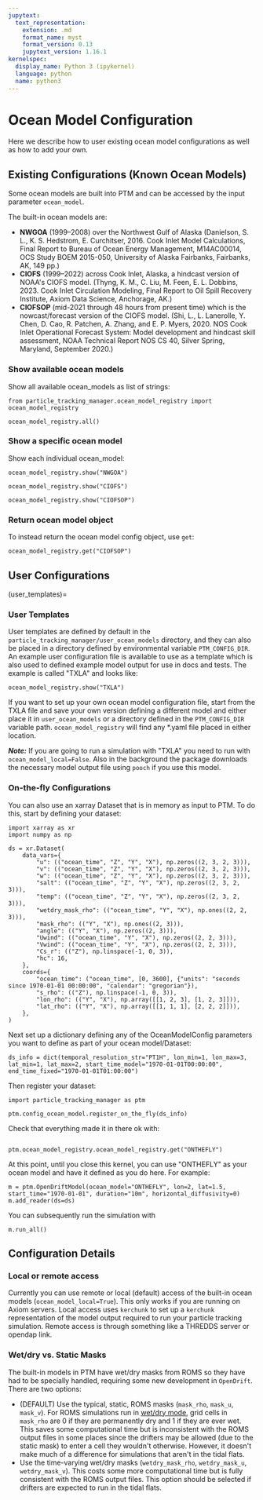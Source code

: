 ```yaml
---
jupytext:
  text_representation:
    extension: .md
    format_name: myst
    format_version: 0.13
    jupytext_version: 1.16.1
kernelspec:
  display_name: Python 3 (ipykernel)
  language: python
  name: python3
---
```


# Ocean Model Configuration

Here we describe how to user existing ocean model configurations as well as how to add your own.

## Existing Configurations (Known Ocean Models)

Some ocean models are built into PTM and can be accessed by the input parameter `ocean_model`.

The built-in ocean models are:
* **NWGOA** (1999–2008) over the Northwest Gulf of Alaska (Danielson, S. L., K. S. Hedstrom, E. Curchitser,	2016. Cook Inlet Model Calculations, Final Report to Bureau of Ocean Energy Management,	M14AC00014,	OCS	Study BOEM 2015-050, University	of Alaska Fairbanks, Fairbanks,	AK,	149 pp.)
* **CIOFS** (1999–2022) across Cook Inlet, Alaska, a hindcast version of NOAA's CIOFS model. (Thyng, K. M., C. Liu, M. Feen, E. L. Dobbins, 2023. Cook Inlet Circulation Modeling, Final Report to Oil Spill Recovery Institute, Axiom Data Science, Anchorage, AK.)
* **CIOFSOP** (mid-2021 through 48 hours from present time) which is the nowcast/forecast version of the CIOFS model. (Shi, L., L. Lanerolle, Y. Chen, D. Cao, R. Patchen, A. Zhang,
and E. P. Myers, 2020. NOS Cook Inlet Operational Forecast System: Model development and hindcast skill assessment, NOAA Technical Report NOS CS 40, Silver Spring, Maryland, September 2020.)


### Show available ocean models

Show all available ocean_models as list of strings:

```{code-cell} ipython3
from particle_tracking_manager.ocean_model_registry import ocean_model_registry

ocean_model_registry.all()
```

### Show a specific ocean model

Show each individual ocean_model:

```{code-cell} ipython3
ocean_model_registry.show("NWGOA")
```

```{code-cell} ipython3
ocean_model_registry.show("CIOFS")
```

```{code-cell} ipython3
ocean_model_registry.show("CIOFSOP")
```

### Return ocean model object

To instead return the ocean model config object, use `get`:

```{code-cell} ipython3
ocean_model_registry.get("CIOFSOP")
```


## User Configurations

(user_templates)=
### User Templates

User templates are defined by default in the `particle_tracking_manager/user_ocean_models` directory, and they can also be placed in a directory defined by environmental variable `PTM_CONFIG_DIR`. An example user configuration file is available to use as a template which is also used to defined example model output for use in docs and tests. The example is called "TXLA" and looks like:

```{code-cell} ipython3
ocean_model_registry.show("TXLA")
```

If you want to set up your own ocean model configuration file, start from the TXLA file and save your own version defining a different model and either place it in `user_ocean_models` or a directory defined in the `PTM_CONFIG_DIR` variable path. `ocean_model_registry` will find any *.yaml file placed in either location.

***Note:***
If you are going to run a simulation with "TXLA" you need to run with `ocean_model_local=False`. Also in the background the package downloads the necessary model output file using `pooch` if you use this model.


### On-the-fly Configurations

You can also use an xarray Dataset that is in memory as input to PTM. To do this, start by defining your dataset:

```{code-cell} ipython3
import xarray as xr
import numpy as np

ds = xr.Dataset(
    data_vars={
        "u": (("ocean_time", "Z", "Y", "X"), np.zeros((2, 3, 2, 3))),
        "v": (("ocean_time", "Z", "Y", "X"), np.zeros((2, 3, 2, 3))),
        "w": (("ocean_time", "Z", "Y", "X"), np.zeros((2, 3, 2, 3))),
        "salt": (("ocean_time", "Z", "Y", "X"), np.zeros((2, 3, 2, 3))),
        "temp": (("ocean_time", "Z", "Y", "X"), np.zeros((2, 3, 2, 3))),
        "wetdry_mask_rho": (("ocean_time", "Y", "X"), np.ones((2, 2, 3))),
        "mask_rho": (("Y", "X"), np.ones((2, 3))),
        "angle": (("Y", "X"), np.zeros((2, 3))),
        "Uwind": (("ocean_time", "Y", "X"), np.zeros((2, 2, 3))),
        "Vwind": (("ocean_time", "Y", "X"), np.zeros((2, 2, 3))),
        "Cs_r": (("Z"), np.linspace(-1, 0, 3)),
        "hc": 16,
    },
    coords={
        "ocean_time": ("ocean_time", [0, 3600], {"units": "seconds since 1970-01-01 00:00:00", "calendar": "gregorian"}),
        "s_rho": (("Z"), np.linspace(-1, 0, 3)),
        "lon_rho": (("Y", "X"), np.array([[1, 2, 3], [1, 2, 3]])),
        "lat_rho": (("Y", "X"), np.array([[1, 1, 1], [2, 2, 2]])),
    },
)
```

Next set up a dictionary defining any of the OceanModelConfig parameters you want to define as part of your ocean model/Dataset:


```{code-cell} ipython3
ds_info = dict(temporal_resolution_str="PT1H", lon_min=1, lon_max=3, lat_min=1, lat_max=2, start_time_model="1970-01-01T00:00:00", end_time_fixed="1970-01-01T01:00:00")
```

Then register your dataset:

```{code-cell} ipython3
import particle_tracking_manager as ptm

ptm.config_ocean_model.register_on_the_fly(ds_info)
```

Check that everything made it in there ok with:
```{code-cell} ipython3

ptm.ocean_model_registry.ocean_model_registry.get("ONTHEFLY")
```

At this point, until you close this kernel, you can use "ONTHEFLY" as your ocean model and have it defined as you do here. For example:

```{code-cell} ipython3
m = ptm.OpenDriftModel(ocean_model="ONTHEFLY", lon=2, lat=1.5, start_time="1970-01-01", duration="10m", horizontal_diffusivity=0)
m.add_reader(ds=ds)
```

You can subsequently run the simulation with

```{code-cell} ipython3
m.run_all()
```


## Configuration Details

### Local or remote access

Currently you can use remote or local (default) access of the built-in ocean models (`ocean_model_local=True`). This only works if you are running on Axiom servers. Local access uses `kerchunk` to set up a `kerchunk` representation of the model output required to run your particle tracking simulation. Remote access is through something like a THREDDS server or opendap link.


### Wet/dry vs. Static Masks

The built-in models in PTM have wet/dry masks from ROMS so they have had to be specially handled, requiring some new development in `OpenDrift`. There are two options:

* (DEFAULT) Use the typical, static, ROMS masks (`mask_rho`, `mask_u`, `mask_v`). For ROMS simulations run in [wet/dry mode](https://www.myroms.org/wiki/WET_DRY), grid cells in `mask_rho` are 0 if they are permanently dry and 1 if they are ever wet. This saves some computational time but is inconsistent with the ROMS output files in some places since the drifters may be allowed (due to the static mask) to enter a cell they wouldn't otherwise. However, it doesn't make much of a difference for simulations that aren't in the tidal flats.
* Use the time-varying wet/dry masks (`wetdry_mask_rho`, `wetdry_mask_u`, `wetdry_mask_v`). This costs some more computational time but is fully consistent with the ROMS output files. This option should be selected if drifters are expected to run in the tidal flats.
